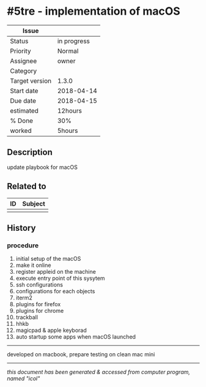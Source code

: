 # #5tre - implementation of macOS

|**Issue**||
|---|---|
|Status|in progress<!-- any of "new", "in progress", "end" http://redmine.jp/tech_note/issue_statuses/ -->|
|Priority|Normal<!-- "high" or "normal" or "low"-->|
|Assignee|owner<!-- your name -->|
|Category|<!-- optional -->|
|Target version|1.3.0<!-- optional, any of git tags recommended -->|
|Start date|2018-04-14|
|Due date|2018-04-15|
|estimated|12hours|
|% Done|30%|
|worked|5hours|

## Description

update playbook for macOS  

## Related to

|**ID**|**Subject**|
|---|---|
|||<!--OTHER_ISSUE;;-->

## History

### procedure

1. initial setup of the macOS
1. make it online
1. register appleid on the machine
1. execute entry point of this sysytem
1. ssh configurations
1. configurations for each objects
  1. iterm2
  1. plugins for firefox
  1. plugins for chrome
  1. trackball
  1. hhkb
  1. magicpad & apple keyborad
  1. auto startup some apps when macOS launched

---

developed on macbook, prepare testing on clean mac mini

---
*this document has been generated & accessed from computer program, named "icol"*
